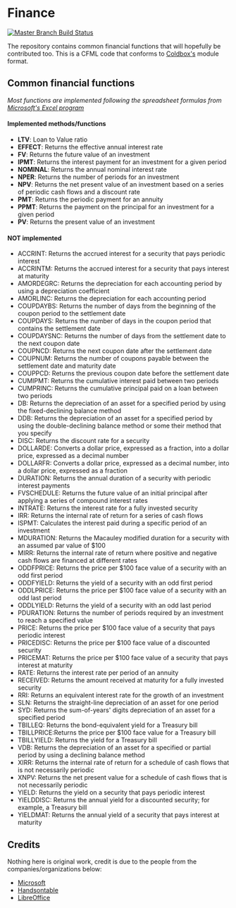 # Finance

[![Master Branch Build Status](https://img.shields.io/travis/coryasilva/finance/master.svg?style=flat-square&label=master)](https://travis-ci.org/coryasilva/finance)

The repository contains common financial functions that will hopefully be contributed too.  This is a CFML code that
conforms to [Coldbox's](https://www.ortussolutions.com/products/coldbox) module format.

## Common financial functions

_Most functions are implemented following the spreadsheet formulas from [Microsoft's Excel program](https://support.office.com/en-gb/article/Financial-functions-reference-5658d81e-6035-4f24-89c1-fbf124c2b1d8?ui=en-US&rs=en-GB&ad=GB)_

#### Implemented methods/functions

- **LTV**: Loan to Value ratio
- **EFFECT**: Returns the effective annual interest rate
- **FV**: Returns the future value of an investment
- **IPMT**: Returns the interest payment for an investment for a given period
- **NOMINAL**: Returns the annual nominal interest rate
- **NPER**: Returns the number of periods for an investment
- **NPV**: Returns the net present value of an investment based on a series of periodic cash flows and a discount rate
- **PMT**: Returns the periodic payment for an annuity
- **PPMT**: Returns the payment on the principal for an investment for a given period
- **PV**: Returns the present value of an investment

#### NOT implemented

- ACCRINT: Returns the accrued interest for a security that pays periodic interest
- ACCRINTM: Returns the accrued interest for a security that pays interest at maturity
- AMORDEGRC: Returns the depreciation for each accounting period by using a depreciation coefficient
- AMORLINC: Returns the depreciation for each accounting period
- COUPDAYBS: Returns the number of days from the beginning of the coupon period to the settlement date
- COUPDAYS: Returns the number of days in the coupon period that contains the settlement date
- COUPDAYSNC: Returns the number of days from the settlement date to the next coupon date
- COUPNCD: Returns the next coupon date after the settlement date
- COUPNUM: Returns the number of coupons payable between the settlement date and maturity date
- COUPPCD: Returns the previous coupon date before the settlement date
- CUMIPMT: Returns the cumulative interest paid between two periods
- CUMPRINC: Returns the cumulative principal paid on a loan between two periods
- DB: Returns the depreciation of an asset for a specified period by using the fixed-declining balance method
- DDB: Returns the depreciation of an asset for a specified period by using the double-declining balance method or some their method that you specify
- DISC: Returns the discount rate for a security
- DOLLARDE: Converts a dollar price, expressed as a fraction, into a dollar price, expressed as a decimal number
- DOLLARFR: Converts a dollar price, expressed as a decimal number, into a dollar price, expressed as a fraction
- DURATION: Returns the annual duration of a security with periodic interest payments
- FVSCHEDULE: Returns the future value of an initial principal after applying a series of compound interest rates
- INTRATE: Returns the interest rate for a fully invested security
- IRR: Returns the internal rate of return for a series of cash flows
- ISPMT: Calculates the interest paid during a specific period of an investment
- MDURATION: Returns the Macauley modified duration for a security with an assumed par value of $100
- MIRR: Returns the internal rate of return where positive and negative cash flows are financed at different rates
- ODDFPRICE: Returns the price per $100 face value of a security with an odd first period
- ODDFYIELD: Returns the yield of a security with an odd first period
- ODDLPRICE: Returns the price per $100 face value of a security with an odd last period
- ODDLYIELD: Returns the yield of a security with an odd last period
- PDURATION: Returns the number of periods required by an investment to reach a specified value
- PRICE: Returns the price per $100 face value of a security that pays periodic interest
- PRICEDISC: Returns the price per $100 face value of a discounted security
- PRICEMAT: Returns the price per $100 face value of a security that pays interest at maturity
- RATE: Returns the interest rate per period of an annuity
- RECEIVED: Returns the amount received at maturity for a fully invested security
- RRI: Returns an equivalent interest rate for the growth of an investment
- SLN: Returns the straight-line depreciation of an asset for one period
- SYD: Returns the sum-of-years' digits depreciation of an asset for a specified period
- TBILLEQ: Returns the bond-equivalent yield for a Treasury bill
- TBILLPRICE:Returns the price per $100 face value for a Treasury bill
- TBILLYIELD: Returns the yield for a Treasury bill
- VDB: Returns the depreciation of an asset for a specified or partial period by using a declining balance method
- XIRR: Returns the internal rate of return for a schedule of cash flows that is not necessarily periodic
- XNPV: Returns the net present value for a schedule of cash flows that is not necessarily periodic
- YIELD: Returns the yield on a security that pays periodic interest
- YIELDDISC: Returns the annual yield for a discounted security; for example, a Treasury bill
- YIELDMAT: Returns the annual yield of a security that pays interest at maturity

## Credits
Nothing here is original work, credit is due to the people from the companies/organizations below:
- [Microsoft](https://support.office.com/en-gb/article/Financial-functions-reference-5658d81e-6035-4f24-89c1-fbf124c2b1d8?ui=en-US&rs=en-GB&ad=GB)
- [Handsontable](https://github.com/handsontable/formula.js/blob/develop/lib/financial.js)
- [LibreOffice](https://github.com/LibreOffice/core/tree/452b8334e60082c113809f90fd59967ac9c471a2/sc/source/core/opencl)
